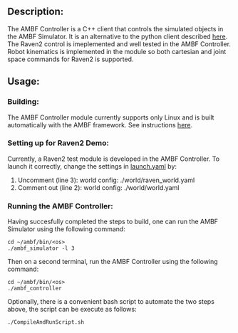 
## Description:
The AMBF Controller is a C++ client that controls the simulated objects in the
AMBF Simulator. It is an alternative to the python client described [here](https://github.com/WPI-AIM/ambf/wiki/The-Python-Client).
The Raven2 control is imeplemented and well tested in the AMBF Controller. Robot 
kinematics is implemented in the module so both cartesian and joint space commands 
for Raven2 is supported.

## Usage:
### Building:
The AMBF Controller module currently supports only Linux and is built automatically with the AMBF framework. See instructions 
[here](https://github.com/WPI-AIM/ambf/wiki/Installing-AMBF).

### Setting up for Raven2 Demo:
Currently, a Raven2 test module is developed in the AMBF Controller. To launch 
it correctly, change the settings in [launch.yaml](../ambf_models/descriptions/launch.yaml) by:
1. Uncomment (line 3):          world config: ./world/raven_world.yaml
2. Comment out (line 2):        world config: ./world/world.yaml

### Running the AMBF Controller:
Having succesfully completed the steps to build, one can run the AMBF Simulator 
using the following command:

```
cd ~/ambf/bin/<os>
./ambf_simulator -l 3
```
Then on a second terminal, run the AMBF Controller using the following command:

```
cd ~/ambf/bin/<os>
./ambf_controller
```

Optionally, there is a convenient bash script to automate the two steps above, the script can 
be execute as follows:

```
./CompileAndRunScript.sh
```
